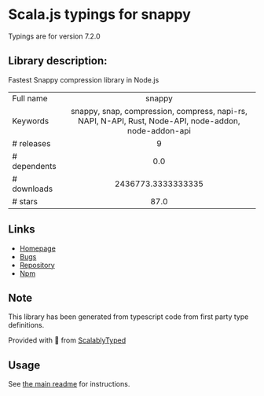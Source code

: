 
# Scala.js typings for snappy

Typings are for version 7.2.0

## Library description:
Fastest Snappy compression library in Node.js

|                    |                 |
| ------------------ | :-------------: |
| Full name          | snappy |
| Keywords           | snappy, snap, compression, compress, napi-rs, NAPI, N-API, Rust, Node-API, node-addon, node-addon-api |
| # releases         | 9 |
| # dependents       | 0.0 |
| # downloads        | 2436773.3333333335 |
| # stars            | 87.0 |

## Links
- [Homepage](https://github.com/Brooooooklyn/snappy#readme)
- [Bugs](https://github.com/Brooooooklyn/snappy/issues)
- [Repository](https://github.com/Brooooooklyn/snappy)
- [Npm](https://www.npmjs.com/package/snappy)
    


## Note
This library has been generated from typescript code from first party type definitions.

Provided with :purple_heart: from [ScalablyTyped](https://github.com/oyvindberg/ScalablyTyped)

## Usage
See [the main readme](../../readme.md) for instructions.


